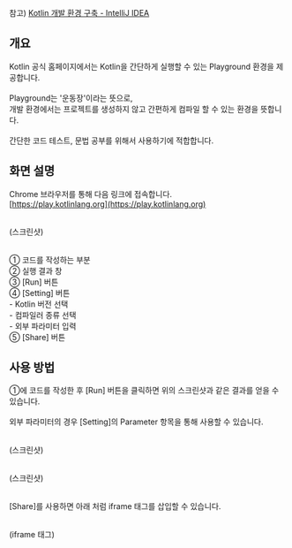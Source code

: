 참고) [Kotlin 개발 환경 구축 - IntelliJ IDEA](https://google.com/)

## 개요

Kotlin 공식 홈페이지에서는 Kotlin을 간단하게 실행할 수 있는 Playground 환경을 제공합니다.<br><br>
Playground는 '운동장'이라는 뜻으로,<br>
개발 환경에서는 프로젝트를 생성하지 않고 간편하게 컴파일 할 수 있는 환경을 뜻합니다.<br><br>
간단한 코드 테스트, 문법 공부를 위해서 사용하기에 적합합니다.
<br>

## 화면 설명

Chrome 브라우저를 통해 다음 링크에 접속합니다.<br>
[https://play.kotlinlang.org](https://play.kotlinlang.org)<br><br>

(스크린샷)<br><br>

① 코드를 작성하는 부분<br>
② 실행 결과 창<br>
③ \[Run\] 버튼<br>
④ \[Setting\] 버튼<br>
  \- Kotlin 버전 선택<br>
  \- 컴파일러 종류 선택<br>
  \- 외부 파라미터 입력<br>
⑤ \[Share\] 버튼

## 사용 방법

①에 코드를 작성한 후 \[Run\] 버튼을 클릭하면 위의 스크린샷과 같은 결과를 얻을 수 있습니다.<br><br>
외부 파라미터의 경우 \[Setting\]의 Parameter 항목을 통해 사용할 수 있습니다.<br><br>

(스크린샷)<br><br>

(스크린샷)<br><br>

\[Share\]를 사용하면 아래 처럼 iframe 태그를 삽입할 수 있습니다.<br><br>

(iframe 태그)
